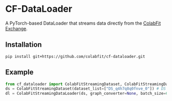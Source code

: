 # CF-DataLoader
A PyTorch-based DataLoader that streams data directly from the [ColabFit Exchange](colabfit.org).

## Installation
```
pip install git+https://github.com/colabfit/cf-dataloader.git
```

## Example
```python
from cf_dataloader import ColabFitStreamingDataset, ColabFitStreamingDataLoader
ds = ColabFitStreamingDataset(dataset_list=["DS_q4h7q8q0fnve_0"]) # DS ID obtained from online or CLI query
dl = ColabFitStreamingDataLoader(ds, graph_converter=None, batch_size=64, num_workers=8) 
```
